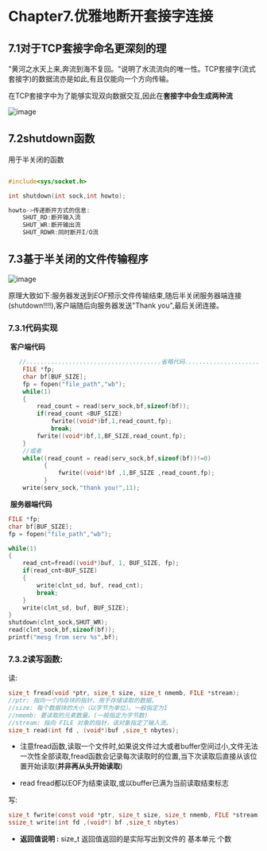 #  Chapter7.优雅地断开套接字连接



## 7.1对于TCP套接字命名更深刻的理

"黄河之水天上来,奔流到海不复回。"说明了水流流向的唯一性。TCP套接字(流式套接字)的数据流亦是如此,有且仅能向一个方向传输。

在TCP套接字中为了能够实现双向数据交互,因此在**套接字中会生成两种流**

![image](https://github.com/gggggwen/TCP-IP-StudyNotes/assets/162149042/d812a0c9-de3b-4ba3-9e2b-3566062f7a86)


## 7.2shutdown函数

用于半关闭的函数

```c++

#include<sys/socket.h>

int shutdown(int sock,int howto);

howto->传递断开方式的信息:
    SHUT_RD:断开输入流
    SHUT_WR:断开输出流
    SHUT_RDWR:同时断开I/O流
```

### 

## 7.3基于半关闭的文件传输程序


![image](https://github.com/gggggwen/TCP-IP-StudyNotes/assets/162149042/d8d9e024-d95e-4195-aa49-86583759f4c2)


​                             原理大致如下:服务器发送到*EOF*预示文件传输结束,随后半关闭服务器端连接(shutdown!!!!),客户端随后向服务器发送"Thank you",最后关闭连接。

###     7.3.1代码实现

​                                                                          **客户端代码**

```c++
   //......................................省略代码....................................
    FILE *fp;
    char bf[BUF_SIZE];
    fp = fopen("file_path","wb");
    while(1)
    {
        read_count = read(serv_sock,bf,sizeof(bf));
        if(read_count <BUF_SIZE)
            fwrite((void*)bf,1,read_count,fp);
            break;
        fwrite((void*)bf,1,BF_SIZE,read_count,fp);
    }
    //或者
    while((read_count = read(serv_sock,bf,sizeof(bf))!=0)
          {
              fwrite((void*)bf ,1,BF_SIZE ,read_count,fp);
          }
    write(serv_sock,"thank you!",11);      

```

​                                                                          **服务器端代码**

```c++
FILE *fp;
char bf[BUF_SIZE];
fp = fopen("file_path","wb");

while(1)
{
	read_cnt=fread((void*)buf, 1, BUF_SIZE, fp);
	if(read_cnt<BUF_SIZE)
	{
		write(clnt_sd, buf, read_cnt);
		break;
	}
	write(clnt_sd, buf, BUF_SIZE);
}
shutdown(clnt_sock,SHUT_WR);
read(clnt_sock,bf,sizeof(bf));
printf("mesg from serv %s",bf);

```

###   7.3.2读写函数:

读:

```c
size_t fread(void *ptr, size_t size, size_t nmemb, FILE *stream);
//ptr: 指向一个内存块的指针，用于存储读取的数据。
//size: 每个数据块的大小（以字节为单位）。一般指定为1
//nmemb: 要读取的元素数量。(一般指定为字节数)
//stream: 指向 FILE 对象的指针，该对象指定了输入流。
size_t read(int fd , (void*)buf ,size_t nbytes);


```

- 注意fread函数,读取一个文件时,如果说文件过大或者buffer空间过小,文件无法一次性全部读取,fread函数会记录每次读取时的位置,当下次读取后直接从该位置开始读取(**并非再从头开始读取**)

- read fread都以EOF为结束读取,或以buffer已满为当前读取结束标志

   

写:

```c
size_t fwrite(const void *ptr, size_t size, size_t nmemb, FILE *stream)
ssize_t write(int fd ,(void*) bf ,size_t nbytes)
```

- **返回值说明 :** size_t 返回值返回的是实际写出到文件的 基本单元 个数 

